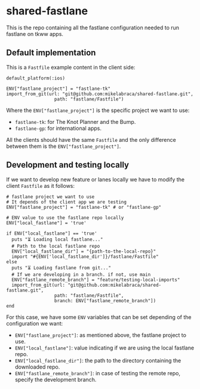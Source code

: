 # shared-fastlane
This is the repo containing all the fastlane configuration needed to run fastlane on tkww apps.

## Default implementation

This is a `Fastfile` example content in the client side:

```
default_platform(:ios)

ENV["fastlane_project"] = "fastlane-tk"
import_from_git(url: "git@github.com:mikelabraca/shared-fastlane.git",
                  path: "fastlane/Fastfile")
```

Where the `ENV["fastlane_project"]` is the specific project we want to use:  
* `fastlane-tk`: for The Knot Planner and the Bump.   
* `fastlane-gp`: for international apps.

All the clients should have the same `Fastfile` and the only difference between them is the `ENV["fastlane_project"]`.

## Development and testing locally

If we want to develop new feature or lanes locally we have to modify the client `Fastfile` as it follows:

```
# fastlane project we want to use
# It depends of the client app we are testing
ENV["fastlane_project"] = "fastlane-tk" # or "fastlane-gp"

# ENV value to use the fastlane repo locally
ENV["local_fastlane"] = 'true'

if ENV["local_fastlane"] == 'true'
  puts "⏳ Loading local fastlane..."
  # Path to the local fastlane repo
  ENV["local_fastlane_dir"] = "{path-to-the-local-repo}"
  import "#{ENV['local_fastlane_dir']}/fastlane/Fastfile"
else 
  puts "⏳ Loading fastlane from git..."
  # If we are developing in a branch. if not, use main
  ENV["fastlane_remote_branch"] = "feature/testing-local-imports"
  import_from_git(url: "git@github.com:mikelabraca/shared-fastlane.git",
                  path: "fastlane/Fastfile",
                  branch: ENV["fastlane_remote_branch"])
end
```

For this case, we have some `ENV` variables that can be set depending of the configuration we want:   
* `ENV["fastlane_project"]`: as mentioned above, the fastlane project to use.   
* `ENV["local_fastlane"]`: value indicating if we are using the local fastlane repo.   
* `ENV["local_fastlane_dir"]`: the path to the directory containing the downloaded repo.   
* `ENV["fastlane_remote_branch"]`: in case of testing the remote repo, specify the development branch.  